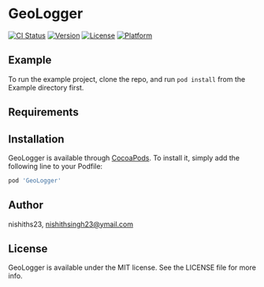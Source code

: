 # GeoLogger

[![CI Status](https://img.shields.io/travis/nishiths23/GeoLogger.svg?style=flat)](https://travis-ci.org/nishiths23/GeoLogger)
[![Version](https://img.shields.io/cocoapods/v/GeoLogger.svg?style=flat)](https://cocoapods.org/pods/GeoLogger)
[![License](https://img.shields.io/cocoapods/l/GeoLogger.svg?style=flat)](https://cocoapods.org/pods/GeoLogger)
[![Platform](https://img.shields.io/cocoapods/p/GeoLogger.svg?style=flat)](https://cocoapods.org/pods/GeoLogger)

## Example

To run the example project, clone the repo, and run `pod install` from the Example directory first.

## Requirements

## Installation

GeoLogger is available through [CocoaPods](https://cocoapods.org). To install
it, simply add the following line to your Podfile:

```ruby
pod 'GeoLogger'
```

## Author

nishiths23, nishithsingh23@ymail.com

## License

GeoLogger is available under the MIT license. See the LICENSE file for more info.
